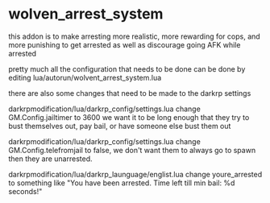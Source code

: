 # wolven_arrest_system

this addon is to make arresting more realistic, more rewarding for cops, and more punishing to get arrested as well as discourage going AFK while arrested

pretty much all the configuration that needs to be done can be done by editing lua/autorun/wolvent_arrest_system.lua

there are also some changes that need to be made to the darkrp settings

darkrpmodification/lua/darkrp_config/settings.lua change GM.Config.jailtimer to 3600 we want it to be long enough that they try to bust themselves out, pay bail, or have someone else bust them out

darkrpmodification/lua/darkrp_config/settings.lua change GM.Config.telefromjail to false, we don't want them to always go to spawn then they are unarrested.

darkrpmodification/lua/darkrp_launguage/englist.lua change youre_arrested to something like "You have been arrested. Time left till min bail: %d seconds!"
